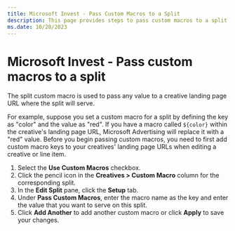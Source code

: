 ```yaml
---
title: Microsoft Invest - Pass Custom Macros to a Split
description: This page provides steps to pass custom macros to a split.  
ms.date: 10/28/2023
---
```



# Microsoft Invest - Pass custom macros to a split 

The split custom macro is used to pass any value to a creative landing page URL where the split will serve.

For example, suppose you set a custom macro for a split by defining the key as "color" and the value as "red". If you have a macro called `${color}` within the creative's landing page URL, Microsoft Advertising will replace it with a "red" value. Before you begin passing custom macros, you need to first add custom macro keys to your creatives' landing page URLs when editing a creative or line item.

1. Select the **Use Custom Macros** checkbox.
1. Click the pencil icon in the **Creatives \> Custom Macro** column for the corresponding split.
1. In the **Edit Split** pane, click the **Setup** tab.
1. Under **Pass Custom Macros**, enter the macro name as the key and enter the value that you want to serve on this split.
1. Click **Add Another** to add another custom macro or click **Apply** to save your changes.

